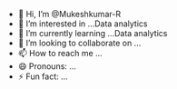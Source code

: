 - 👋 Hi, I’m @Mukeshkumar-R
- 👀 I’m interested in ...Data analytics
- 🌱 I’m currently learning ...Data analytics
- 💞️ I’m looking to collaborate on ...
- 📫 How to reach me ...
- 😄 Pronouns: ...
- ⚡ Fun fact: ...

<!---
Mukeshkumar-R/Mukeshkumar-R is a ✨ special ✨ repository because its `README.md` (this file) appears on your GitHub profile.
You can click the Preview link to take a look at your changes.
--->
